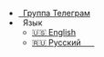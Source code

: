 - [<i class="fa fa-telegram"></i>&nbsp;&nbsp;Группа Телеграм](https://telegram.me/magiclang)
- <i class="fa fa-globe"></i>&nbsp;&nbsp;Язык
    - [:us: English ](/en/)
    - [:ru: Русский &nbsp;&nbsp;&nbsp;&nbsp;&nbsp;](/)